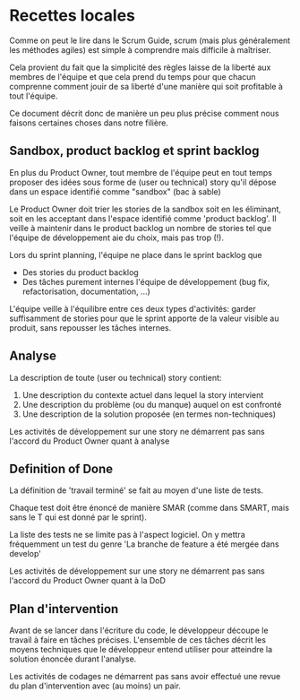 # Recettes locales

Comme on peut le lire dans le Scrum Guide, scrum (mais plus généralement les méthodes agiles) est simple à comprendre mais difficile à maîtriser.

Cela provient du fait que la simplicité des règles laisse de la liberté aux membres de l'équipe et que cela prend du temps pour que chacun comprenne comment jouir de sa liberté d'une manière qui soit profitable à tout l'équipe.

Ce document décrit donc de manière un peu plus précise comment nous faisons certaines choses dans notre filière.

## Sandbox, product backlog et sprint backlog

En plus du Product Owner, tout membre de l'équipe peut en tout temps proposer des idées sous forme de (user ou technical) story qu'il dépose dans un espace identifié comme "sandbox" (bac à sable)

Le Product Owner doit trier les stories de la sandbox soit en les éliminant, soit en les acceptant dans l'espace identifié comme 'product backlog'. Il veille à maintenir dans le product backlog un nombre de stories tel que l'équipe de développement aie du choix, mais pas trop (!).

Lors du sprint planning, l'équipe ne place dans le sprint backlog que

- Des stories du product backlog
- Des tâches purement internes l'équipe de développement (bug fix, refactorisation, documentation, ...)

L'équipe veille à l'équilibre entre ces deux types d'activités: garder suffisamment de stories pour que le sprint apporte de la valeur visible au produit, sans repousser les tâches internes.

## Analyse

La description de toute (user ou technical) story contient:

1. Une description du contexte actuel dans lequel la story intervient
2. Une description du problème (ou du manque) auquel on est confronté
3. Une description de la solution proposée (en termes non-techniques)

Les activités de développement sur une story ne démarrent pas sans l'accord du Product Owner quant à analyse

## Definition of Done

La définition de 'travail terminé' se fait au moyen d'une liste de tests.

Chaque test doit être énoncé de manière SMAR (comme dans SMART, mais sans le T qui est donné par le sprint).

La liste des tests ne se limite pas à l'aspect logiciel. On y mettra fréquemment un test du genre 'La branche de feature a été mergée dans develop'

Les activités de développement sur une story ne démarrent pas sans l'accord du Product Owner quant à la DoD

## Plan d'intervention

Avant de se lancer dans l'écriture du code, le développeur découpe le travail à faire en tâches précises. L'ensemble de ces tâches décrit les moyens techniques que le développeur entend utiliser pour atteindre la solution énoncée durant l'analyse.

Les activités de codages ne démarrent pas sans avoir effectué une revue du plan d'intervention avec (au moins) un pair.

